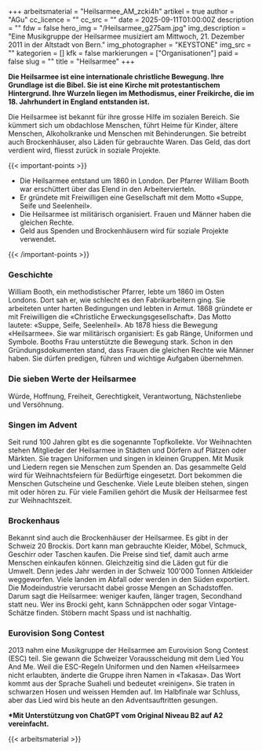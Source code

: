 +++
arbeitsmaterial = "Heilsarmee_AM_zcki4h"
artikel = true
author = "AGu"
cc_licence = ""
cc_src = ""
date = 2025-09-11T01:00:00Z
description = ""
fdw = false
hero_img = "/Heilsarmee_g275am.jpg"
img_description = "Eine Musikgruppe der Heilsarmee musiziert am Mittwoch, 21. Dezember 2011 in der Altstadt von Bern."
img_photographer = "KEYSTONE"
img_src = ""
kategorien = []
kfk = false
markierungen = ["Organisationen"]
paid = false
slug = ""
title = "Heilsarmee"
+++

**Die Heilsarmee ist eine internationale christliche Bewegung. Ihre Grundlage ist die Bibel. Sie ist eine Kirche mit protestantischem Hintergrund. Ihre Wurzeln liegen im Methodismus, einer Freikirche, die im 18. Jahrhundert in England entstanden ist.**

Die Heilsarmee ist bekannt für ihre grosse Hilfe im sozialen Bereich. Sie kümmert sich um obdachlose Menschen, führt Heime für Kinder, ältere Menschen, Alkoholkranke und Menschen mit Behinderungen. Sie betreibt auch Brockenhäuser, also Läden für gebrauchte Waren. Das Geld, das dort verdient wird, fliesst zurück in soziale Projekte.

{{< important-points >}}

<ul>

<li>Die Heilsarmee entstand um 1860 in London. Der Pfarrer William Booth war erschüttert über das Elend in den Arbeitervierteln.
</li>

<li>Er gründete mit Freiwilligen eine Gesellschaft mit dem Motto «Suppe, Seife und Seelenheil».
</li>

<li>Die Heilsarmee ist militärisch organisiert. Frauen und Männer haben die gleichen Rechte.
</li>

<li>Geld aus Spenden und Brockenhäusern wird für soziale Projekte verwendet.
</li>

</ul>

{{< /important-points >}}

### Geschichte

William Booth, ein methodistischer Pfarrer, lebte um 1860 im Osten Londons. Dort sah er, wie schlecht es den Fabrikarbeitern ging. Sie arbeiteten unter harten Bedingungen und lebten in Armut. 1868 gründete er mit Freiwilligen die «Christliche Erweckungsgesellschaft». Das Motto lautete: «Suppe, Seife, Seelenheil». Ab 1878 hiess die Bewegung «Heilsarmee». Sie war militärisch organisiert: Es gab Ränge, Uniformen und Symbole. Booths Frau unterstützte die Bewegung stark. Schon in den Gründungsdokumenten stand, dass Frauen die gleichen Rechte wie Männer haben. Sie dürfen predigen, führen und wichtige Aufgaben übernehmen.

### Die sieben Werte der Heilsarmee

Würde, Hoffnung, Freiheit, Gerechtigkeit, Verantwortung, Nächstenliebe und Versöhnung.

### Singen im Advent

Seit rund 100 Jahren gibt es die sogenannte Topfkollekte. Vor Weihnachten stehen Mitglieder der Heilsarmee in Städten und Dörfern auf Plätzen oder Märkten. Sie tragen Uniformen und singen in kleinen Gruppen. Mit Musik und Liedern regen sie Menschen zum Spenden an. Das gesammelte Geld wird für Weihnachtsfeiern für Bedürftige eingesetzt. Dort bekommen die Menschen Gutscheine und Geschenke. Viele Leute bleiben stehen, singen mit oder hören zu. Für viele Familien gehört die Musik der Heilsarmee fest zur Weihnachtszeit.

### Brockenhaus

Bekannt sind auch die Brockenhäuser der Heilsarmee. Es gibt in der Schweiz 20 Brockis. Dort kann man gebrauchte Kleider, Möbel, Schmuck, Geschirr oder Taschen kaufen. Die Preise sind tief, damit auch arme Menschen einkaufen können. Gleichzeitig sind die Läden gut für die Umwelt. Denn jedes Jahr werden in der Schweiz 100'000 Tonnen Altkleider weggeworfen. Viele landen im Abfall oder werden in den Süden exportiert. Die Modeindustrie verursacht dabei grosse Mengen an Schadstoffen. Darum sagt die Heilsarmee: weniger kaufen, länger tragen, Secondhand statt neu. Wer ins Brocki geht, kann Schnäppchen oder sogar Vintage-Schätze finden. Stöbern macht Spass und ist nachhaltig.

### Eurovision Song Contest

2013 nahm eine Musikgruppe der Heilsarmee am Eurovision Song Contest (ESC) teil. Sie gewann die Schweizer Vorausscheidung mit dem Lied You And Me. Weil die ESC-Regeln Uniformen und den Namen «Heilsarmee» nicht erlaubten, änderte die Gruppe ihren Namen in «Takasa». Das Wort kommt aus der Sprache Suaheli und bedeutet «reinigen». Sie traten in schwarzen Hosen und weissen Hemden auf. Im Halbfinale war Schluss, aber das Lied wird bis heute an den Adventsauftritten gesungen.

**\*Mit Unterstützung von ChatGPT vom Original Niveau B2 auf A2 vereinfacht.**

{{< arbeitsmaterial >}}